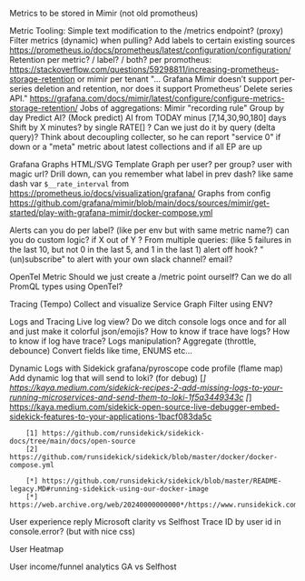 Metrics to be stored in Mimir (not old promotheus)

Metric Tooling:
    Simple text modification to the /metrics endpoint? (proxy)
    Filter metrics (dynamic) when pulling?
    Add labels to certain existing sources
        https://prometheus.io/docs/prometheus/latest/configuration/configuration/
    Retention per  metric? / label? / both?
        per promotheus: 
            https://stackoverflow.com/questions/59298811/increasing-prometheus-storage-retention
        or mimir per tenant
            "... Grafana Mimir doesn’t support per-series deletion and retention, nor does it support Prometheus’ Delete series API."
            https://grafana.com/docs/mimir/latest/configure/configure-metrics-storage-retention/
    Jobs of aggregations:
        Mimir "recording rule"
        Group by day
        Predict AI? (Mock predict)
            AI from TODAY minus [7,14,30,90,180] days
        Shift by X minutes? by single RATE[] ? Can we just do it by query (delta query)?
    Think about decoupling collecter, so he can report "service 0" if down
        or a "meta" metric about latest collections and if all EP are up


Grafana
    Graphs
    HTML/SVG Template
    Graph per user? per group?
        user with magic url?
    Drill down, can you remember what label in prev dash?
        like same dash var `$__rate_interval` from https://prometheus.io/docs/visualization/grafana/
    Graphs from config
        https://github.com/grafana/mimir/blob/main/docs/sources/mimir/get-started/play-with-grafana-mimir/docker-compose.yml

Alerts
    can you do per label? (like per env but with same metric name?)
    can you do custom logic?
        if X out of Y ?
        From multiple queries:
            (like 5 failures in the last 10, but not 0 in the last 5, and 1 in the last 1)
    alert off hook?
    "(un)subscribe" to alert with your own slack channel? email?

OpenTel Metric
    Should we just create a /metric point ourself? Can we do all PromQL types using OpenTel?

Tracing (Tempo)
    Collect and visualize
        Service Graph
    Filter using ENV?

Logs and Tracing
    Live log view?
        Do we ditch console logs once and for all and just make it colorful json/emojis?
    How to know if trace have logs? 
    How to know if log have trace?
    Logs manipulation?
        Aggregate (throttle, debounce)
        Convert fields like time, ENUMS etc...


Dynamic Logs with Sidekick
    grafana/pyroscope
        code profile (flame map)
    Add dynamic log that will send to loki? (for debug)
        [*] https://kaya.medium.com/sidekick-recipes-2-add-missing-logs-to-your-running-microservices-and-send-them-to-loki-1f5a3449343c
        [*] https://kaya.medium.com/sidekick-open-source-live-debugger-embed-sidekick-features-to-your-applications-1bacf083da5c

        [1] https://github.com/runsidekick/sidekick-docs/tree/main/docs/open-source
        [2] https://github.com/runsidekick/sidekick/blob/master/docker/docker-compose.yml

        [*] https://github.com/runsidekick/sidekick/blob/master/README-legacy.MD#running-sidekick-using-our-docker-image
        [*] https://web.archive.org/web/20240000000000*/https://www.runsidekick.com/

User experience reply
    Microsoft clarity vs Selfhost
        Trace ID by user id in console.error? (but with nice css)

User Heatmap 

User income/funnel analytics 
    GA vs Selfhost
